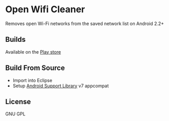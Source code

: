 # Open Wifi Cleaner #
Removes open Wi-Fi networks from the saved network list on Android 2.2+

## Builds ##
Available on the [Play store](https://play.google.com/store/apps/details?id=com.dje.openwifinetworkremover)

## Build From Source ##
* Import into Eclipse
* Setup [Android Support Library](http://developer.android.com/tools/support-library/setup.html) v7 appcompat

## License ##
GNU GPL
